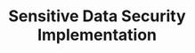 ---
# src/content/portfolio/data-security-implementation.md
title: "Sensitive Data Security Implementation"
description: "Design and implementation of secure systems for managing sensitive and personal data utilizing modern technology"
keywords: "Data Security, Personal Data Protection, Sensitive Information, Security Implementation, Privacy, Compliance, Data Management, Anthony Trivisano"
client: "Siskinds LLP"
timeline: "2018-2023"
role: "Senior Programmer Analyst"
technologies: ["Data Encryption", "Access Controls", "Secure API Design", "Authentication", "Compliance", "Laravel", "Secure Development"]
category: "Security & Compliance"
summary: "Designed and implemented comprehensive security measures for managing sensitive and personal data, ensuring regulatory compliance while maintaining system usability and enabling efficient business operations."
featuredImage: "/images/portfolio/data-security.jpg"

# Challenge section
challengeIntroduction: "The organization handled highly sensitive personal data that required robust security measures to protect client privacy and ensure compliance with relevant regulations, while still enabling efficient business operations."
challenges: [
  "Need to secure highly sensitive personal and legal information throughout its lifecycle",
  "Balancing stringent security requirements with system usability and workflow efficiency",
  "Ensuring compliance with relevant data protection regulations and legal requirements",
  "Managing secure data transfer between internal systems and external platforms",
  "Implementing appropriate access controls based on role and need-to-know principles",
  "Maintaining comprehensive audit trails for all access to and modifications of sensitive data"
]

# Solution section
solutionIntroduction: "I designed and implemented multi-layered security solutions that protected sensitive data through its entire lifecycle while enabling necessary business operations and maintaining regulatory compliance."
solution: [
  {
    title: "Secure System Architecture",
    description: "Designed system architectures with security as a foundational principle, incorporating defense-in-depth strategies. Implemented secure network segregation, comprehensive encryption, and controlled access points to protect sensitive data."
  },
  {
    title: "Authentication & Authorization Framework",
    description: "Developed robust authentication mechanisms with multi-factor options for sensitive operations. Implemented granular role-based access controls that restricted data access based on legitimate business need while maintaining audit trails of all access events."
  },
  {
    title: "Data Protection Implementation",
    description: "Implemented comprehensive data protection measures including field-level encryption for sensitive information, secure data transmission protocols, and appropriate data minimization practices to reduce risk exposure."
  },
  {
    title: "Secure Integration Methods",
    description: "Created secure integration patterns for exchanging data between systems while maintaining security integrity. Implemented tokenization, secure API gateways, and encrypted transmission channels to protect data during transfer."
  }
]

# Development Process
process: [
  {
    title: "Security Requirements Analysis",
    description: "Conducted thorough analysis of security requirements based on data sensitivity, regulatory obligations, and business needs. Performed threat modeling to identify potential vulnerabilities and determine appropriate security controls."
  },
  {
    title: "Security Architecture Design",
    description: "Designed comprehensive security architectures that addressed identified risks while supporting business operations. Created detailed specifications for authentication, authorization, encryption, and secure data handling."
  },
  {
    title: "Secure Development Practices",
    description: "Implemented secure coding practices throughout the development lifecycle. Conducted regular code reviews with security focus, performed static and dynamic security testing, and addressed vulnerabilities proactively."
  },
  {
    title: "Security Testing & Validation",
    description: "Performed extensive security testing including penetration testing, vulnerability scanning, and security control validation. Conducted scenario-based testing to ensure security measures were effective under various conditions."
  },
  {
    title: "Security Monitoring Implementation",
    description: "Established comprehensive security monitoring including access logs, activity auditing, and anomaly detection. Created incident response procedures to address potential security events quickly and effectively."
  }
]

# Results metrics
metrics: [
  {
    value: "100%",
    label: "Compliance with data protection requirements"
  },
  {
    value: "0",
    label: "Security breaches or unauthorized access incidents"
  },
  {
    value: "95%",
    label: "User satisfaction with secure system usability"
  }
]

# Technical highlights
technical: [
  {
    title: "Multi-layered Encryption Implementation",
    description: "Implemented a comprehensive encryption strategy that protected data at rest, in transit, and in use. Utilized industry-standard encryption algorithms with proper key management practices to ensure data remained secure throughout its lifecycle."
  },
  {
    title: "Context-Aware Access Controls",
    description: "Developed sophisticated access control mechanisms that considered not only user roles but also contextual factors such as location, time, device, and access patterns. This approach provided appropriate access restrictions while minimizing legitimate workflow disruption."
  },
  {
    title: "Secure API Architecture",
    description: "Designed a secure API architecture for data exchange that incorporated token-based authentication, request validation, rate limiting, and encrypted payloads. This design protected sensitive data during integration while providing necessary functionality."
  },
  {
    title: "Comprehensive Audit System",
    description: "Implemented a detailed auditing system that tracked all access to and modifications of sensitive data. The system recorded who accessed what data, when, from where, and what actions were performed, creating an immutable audit trail for compliance and security monitoring."
  }
]
---
